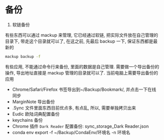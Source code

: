 # 备份

1. 软链备份

有些东西可以通过 mackup 来管理, 它已经通过软链, 把实际文件放在自己管理的目录下, 带走这个目录就可以了, 在这之前, 先最后 backup 一下, 保证东西都是最新的

```sh
mackup backup -f
```

有些应用, 不能通过命令行来备份, 里面的数据是自己管理. 需要做一个导出备份的操作, 导出地址直接是 mackup 管理的目录就可以了. 当前电脑上需要导出备份的应用

- Chrome/Safari/Firefox 书签导出到~/Backup/Bookmark/, 并点击一下在线同步
- MarginNote 导出备份
- .Sync 文件里面东西目前优点多, 有点乱, 所以, 需要单独拷贝出来
- Eudic 欧陆词典配置备份
- keychains 备份
- Chrome 插件 `Dark Reader` 配置备份: sync_storage_Dark Reader.json
- conda env export -f ~/Backup/CondaEnv/环境名 -n 环境名

